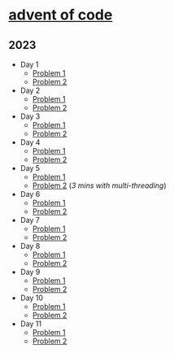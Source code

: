 # [advent of code](https://adventofcode.com/)

## 2023

- Day 1
  - [Problem 1](src/main/java/com/darshah/adventofcode/p2023/Day1_P1.java)
  - [Problem 2](src/main/java/com/darshah/adventofcode/p2023/Day1_P2.java)
- Day 2
  - [Problem 1](src/main/java/com/darshah/adventofcode/p2023/Day2_P1.java)
  - [Problem 2](src/main/java/com/darshah/adventofcode/p2023/Day2_P2.java)
- Day 3
  - [Problem 1](src/main/java/com/darshah/adventofcode/p2023/Day3_P1.java)
  - [Problem 2](src/main/java/com/darshah/adventofcode/p2023/Day3_P2.java)
- Day 4
  - [Problem 1](src/main/java/com/darshah/adventofcode/p2023/Day4_P1.java)
  - [Problem 2](src/main/java/com/darshah/adventofcode/p2023/Day4_P2.java)
- Day 5
  - [Problem 1](src/main/java/com/darshah/adventofcode/p2023/Day5_P1.java)
  - [Problem 2](src/main/java/com/darshah/adventofcode/p2023/Day5_P2.java) (*3 mins with multi-threading*)
- Day 6
  - [Problem 1](src/main/java/com/darshah/adventofcode/p2023/Day6_P1.java)
  - [Problem 2](src/main/java/com/darshah/adventofcode/p2023/Day6_P2.java)
- Day 7
  - [Problem 1](src/main/java/com/darshah/adventofcode/p2023/Day7_P1.java)
  - [Problem 2](src/main/java/com/darshah/adventofcode/p2023/Day7_P2.java)
- Day 8
  - [Problem 1](src/main/java/com/darshah/adventofcode/p2023/Day8_P1.java)
  - [Problem 2](src/main/java/com/darshah/adventofcode/p2023/Day8_P2.java)
- Day 9
  - [Problem 1](src/main/java/com/darshah/adventofcode/p2023/Day9_P1.java)
  - [Problem 2](src/main/java/com/darshah/adventofcode/p2023/Day9_P2.java)
- Day 10
  - [Problem 1](src/main/java/com/darshah/adventofcode/p2023/Day10_P1.java)
  - [Problem 2](src/main/java/com/darshah/adventofcode/p2023/Day10_P2.java)
- Day 11
  - [Problem 1](src/main/java/com/darshah/adventofcode/p2023/Day11_P1.java)
  - [Problem 2](src/main/java/com/darshah/adventofcode/p2023/Day11_P2.java)
